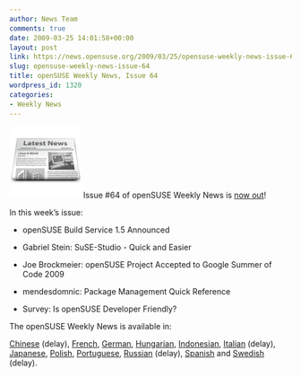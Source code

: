 ```yaml
---
author: News Team
comments: true
date: 2009-03-25 14:01:58+00:00
layout: post
link: https://news.opensuse.org/2009/03/25/opensuse-weekly-news-issue-64/
slug: opensuse-weekly-news-issue-64
title: openSUSE Weekly News, Issue 64
wordpress_id: 1320
categories:
- Weekly News
---
```


![news](/wp-content/uploads/2007/11/knewsticker.png) Issue #64 of openSUSE Weekly News is [now out](http://en.opensuse.org/OpenSUSE_Weekly_News/64)!  
  

In this week’s issue:


  *  openSUSE Build Service 1.5 Announced 

  *  Gabriel Stein: SuSE-Studio - Quick and Easier 

  *  Joe Brockmeier: openSUSE Project Accepted to Google Summer of Code 2009 

  *  mendesdomnic: Package Management Quick Reference 

  *  Survey: Is openSUSE Developer Friendly? 




The openSUSE Weekly News is available in: 

[Chinese](http://en.opensuse.org/OpenSUSE_Weekly_News/64/chinese) (delay),
[French](http://fr.opensuse.org/Lettre_d'information_openSUSE/64),
[German](http://de.opensuse.org/OpenSUSE-Wochenschau/64),
[Hungarian](http://hu.opensuse.org/OpenSUSE_Heti_H%C3%ADrmond%C3%B3/64), 
[Indonesian](http://en.opensuse.org/OpenSUSE_Weekly_News/64/indonesian),
[Italian](http://it.opensuse.org/OpenSUSE_Newsletter_Settimanale/64) (delay),
[Japanese](http://ja.opensuse.org/OpenSUSE_Weekly_News/64),
[Polish](http://pl.opensuse.org/Tygodnik_openSUSE/64), 
[Portuguese](http://pt.opensuse.org/Not%C3%ADcias_da_semana_no_openSUSE/64),
[Russian](http://ru.opensuse.org/%D0%95%D0%B6%D0%B5%D0%BD%D0%B5%D0%B4%D0%B5%D0%BB%D1%8C%D0%BD%D1%8B%D0%B5_%D0%BD%D0%BE%D0%B2%D0%BE%D1%81%D1%82%D0%B8_openSUSE/64) (delay),
[Spanish](http://es.opensuse.org/OpenSUSE_Noticias_Semanales/64) and
[Swedish](http://en.opensuse.org/OpenSUSE_Weekly_News/64/swedish)  (delay).
